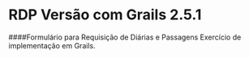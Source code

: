 # RDP Versão com Grails 2.5.1
####Formulário para Requisição de Diárias e Passagens
Exercício de implementação em Grails.
